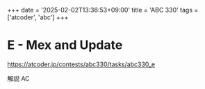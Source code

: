 +++
date = '2025-02-02T13:36:53+09:00'
title = 'ABC 330'
tags = ['atcoder', 'abc']
+++

# E - Mex and Update

https://atcoder.jp/contests/abc330/tasks/abc330_e

解説 AC
